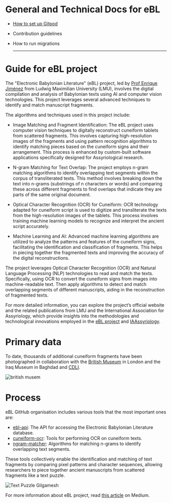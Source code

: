 # General and Technical Docs for eBL

- [How to set up Gitpod](gitpod-setup/setup.md)
- Contribution guidelines
- How to run migrations

  -------------------------------------------------------------------------------------------------------
# Guide for eBL project

The "Electronic Babylonian Literature" (eBL) project, led by [Prof Enrique Jiménez](https://www.assyriologie.uni-muenchen.de/personen/professoren/jimenez/index.html) from Ludwig Maximilian University (LMU), involves the digital compilation and analysis of Babylonian texts using AI and computer vision technologies. This project leverages several advanced techniques to identify and match manuscript fragments.

The algorithms and techniques used in this project include:

- Image Matching and Fragment Identification: The eBL project uses computer vision techniques to digitally reconstruct cuneiform tablets from scattered fragments. This involves capturing high-resolution images of the fragments and using pattern recognition algorithms to identify matching pieces based on the cuneiform signs and their arrangement. This process is enhanced by custom-built software applications specifically designed for Assyriological research.

- N-gram Matching for Text Overlap: The project employs n-gram matching algorithms to identify overlapping text segments within the corpus of transliterated texts. This method involves breaking down the text into n-grams (substrings of n characters or words) and comparing these across different fragments to find overlaps that indicate they are parts of the same original document.

- Optical Character Recognition (OCR) for Cuneiform: OCR technology adapted for cuneiform script is used to digitize and transliterate the texts from the high-resolution images of the tablets. This process involves training machine learning models to recognize and interpret the ancient script accurately.

- Machine Learning and AI: Advanced machine learning algorithms are utilized to analyze the patterns and features of the cuneiform signs, facilitating the identification and classification of fragments. This helps in piecing together the fragmented texts and improving the accuracy of the digital reconstructions.

The project leverages Optical Character Recognition (OCR) and Natural Language Processing (NLP) technologies to read and match the texts. Specifically, using OCR to convert the cuneiform signs from images into machine-readable text. Then apply algorithms to detect and match overlapping segments of different manuscripts, aiding in the reconstruction of fragmented texts.

For more detailed information, you can explore the project’s official website and the related publications from LMU and the International Association for Assyriology, which provide insights into the methodologies and technological innovations employed in the [eBL project](https://www.ebl.lmu.de/fragmentarium) and [IAAssyriology](https://iaassyriology.com/in-the-spotlight-the-electronic-babylonian-literature-project/).

# Primary data
To date, thousands of additional cuneiform fragments have been photographed in collaboration with the [British Museum](https://www.britishmuseum.org/collection) in London and the Iraq Museum in Baghdad and [CDLI](https://cdli.mpiwg-berlin.mpg.de/).



![british musem](https://github.com/Melanee-Melanee/eBL-generic-documentation/assets/74653444/470c76b2-5e1f-4134-9ce0-4ed2e3dc5808)



# Process

eBL GitHub organisation includes various tools that the most important ones are:

- [ebl-api](https://github.com/ElectronicBabylonianLiterature/ebl-api): The API for accessing the Electronic Babylonian Literature database.
- [cuneiform-ocr](https://github.com/ElectronicBabylonianLiterature/cuneiform-ocr): Tools for performing OCR on cuneiform texts.
- [ngram-matcher](https://github.com/ElectronicBabylonianLiterature/ngram-matcher): Algorithms for matching n-grams to identify overlapping text segments.

These tools collectively enable the identification and matching of text fragments by comparing pixel patterns and character sequences, allowing researchers to piece together ancient manuscripts from scattered fragments like a text puzzle.




![Text Puzzle Gilgamesh](https://github.com/Melanee-Melanee/eBL-generic-documentation/assets/74653444/0080cdbe-ee4e-4b91-97b1-79bdef4136e6)

For more information about eBL project, read [this article](https://levelup.gitconnected.com/the-electronic-babylonian-library-ebl-gilgamesh-project-f883e0ff068f) on Medium. 
  
